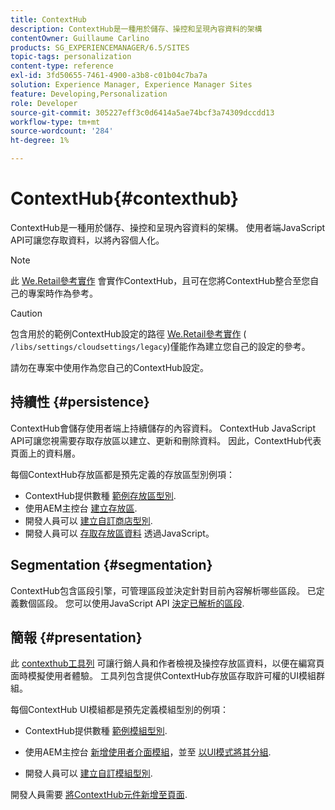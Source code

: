 ```yaml
---
title: ContextHub
description: ContextHub是一種用於儲存、操控和呈現內容資料的架構
contentOwner: Guillaume Carlino
products: SG_EXPERIENCEMANAGER/6.5/SITES
topic-tags: personalization
content-type: reference
exl-id: 3fd50655-7461-4900-a3b8-c01b04c7ba7a
solution: Experience Manager, Experience Manager Sites
feature: Developing,Personalization
role: Developer
source-git-commit: 305227eff3c0d6414a5ae74bcf3a74309dccdd13
workflow-type: tm+mt
source-wordcount: '284'
ht-degree: 1%

---
```


# ContextHub{#contexthub}

ContextHub是一種用於儲存、操控和呈現內容資料的架構。 使用者端JavaScript API可讓您存取資料，以將內容個人化。

>[!NOTE]
>
>此 [We.Retail參考實作](/help/sites-developing/we-retail.md) 會實作ContextHub，且可在您將ContextHub整合至您自己的專案時作為參考。

>[!CAUTION]
>
>包含用於的範例ContextHub設定的路徑 [We.Retail參考實作](/help/sites-developing/we-retail.md) ( `/libs/settings/cloudsettings/legacy`)僅能作為建立您自己的設定的參考。
>
>請勿在專案中使用作為您自己的ContextHub設定。

## 持續性 {#persistence}

ContextHub會儲存使用者端上持續儲存的內容資料。 ContextHub JavaScript API可讓您視需要存取存放區以建立、更新和刪除資料。 因此，ContextHub代表頁面上的資料層。

每個ContextHub存放區都是預先定義的存放區型別例項：

* ContextHub提供數種 [範例存放區型別](/help/sites-developing/ch-samplestores.md).
* 使用AEM主控台 [建立存放區](ch-configuring.md#creating-a-contexthub-store).
* 開發人員可以 [建立自訂商店型別](/help/sites-developing/ch-extend.md#creating-custom-store-candidates).
* 開發人員可以 [存取存放區資料](/help/sites-developing/ch-adding.md#interacting-with-contexthub-stores) 透過JavaScript。

## Segmentation {#segmentation}

ContextHub包含區段引擎，可管理區段並決定針對目前內容解析哪些區段。 已定義數個區段。 您可以使用JavaScript API [決定已解析的區段](/help/sites-developing/ch-adding.md#determining-resolved-contexthub-segments).

## 簡報 {#presentation}

此 [contexthub工具列](/help/sites-authoring/ch-previewing.md) 可讓行銷人員和作者檢視及操控存放區資料，以便在編寫頁面時模擬使用者體驗。 工具列包含提供ContextHub存放區存取許可權的UI模組群組。

每個ContextHub UI模組都是預先定義模組型別的例項：

* ContextHub提供數種 [範例模組型別](/help/sites-developing/ch-samplemodules.md).
* 使用AEM主控台 [新增使用者介面模組](ch-configuring.md#adding-a-ui-module)，並至 [以UI模式將其分組](ch-configuring.md#adding-a-ui-mode).

* 開發人員可以 [建立自訂模組型別](/help/sites-developing/ch-extend.md#creating-contexthub-ui-module-types).

開發人員需要 [將ContextHub元件新增至頁面](/help/sites-developing/ch-adding.md).
